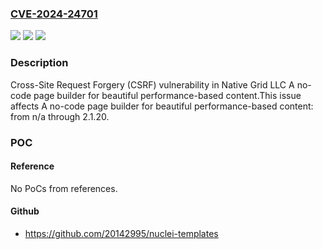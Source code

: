 ### [CVE-2024-24701](https://cve.mitre.org/cgi-bin/cvename.cgi?name=CVE-2024-24701)
![](https://img.shields.io/static/v1?label=Product&message=A%20no-code%20page%20builder%20for%20beautiful%20performance-based%20content&color=blue)
![](https://img.shields.io/static/v1?label=Version&message=n%2Fa%3C%3D%202.1.20%20&color=brighgreen)
![](https://img.shields.io/static/v1?label=Vulnerability&message=CWE-352%20Cross-Site%20Request%20Forgery%20(CSRF)&color=brighgreen)

### Description

Cross-Site Request Forgery (CSRF) vulnerability in Native Grid LLC A no-code page builder for beautiful performance-based content.This issue affects A no-code page builder for beautiful performance-based content: from n/a through 2.1.20.

### POC

#### Reference
No PoCs from references.

#### Github
- https://github.com/20142995/nuclei-templates

